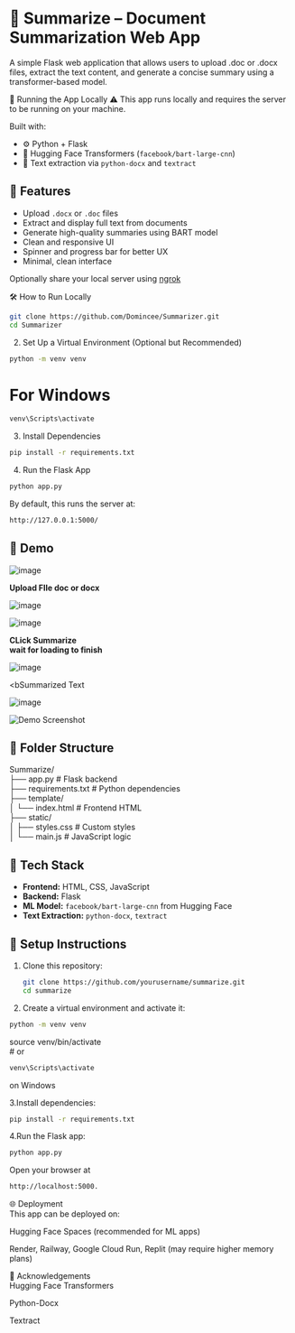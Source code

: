 

# 📝 Summarize – Document Summarization Web App
A simple Flask web application that allows users to upload .doc or .docx files, extract the text content, and generate a concise summary using a transformer-based model.

🚀 Running the App Locally
⚠️ This app runs locally and requires the server to be running on your machine.

Built with:
- ⚙️ Python + Flask
- 🤗 Hugging Face Transformers (`facebook/bart-large-cnn`)
- 🧠 Text extraction via `python-docx` and `textract`

## 🚀 Features

- Upload `.docx` or `.doc` files
- Extract and display full text from documents
- Generate high-quality summaries using BART model
- Clean and responsive UI
- Spinner and progress bar for better UX
- Minimal, clean interface

Optionally share your local server using <a href="https://ngrok.com/"> ngrok </a>

🛠 How to Run Locally
 ```bash 
git clone https://github.com/Domincee/Summarizer.git
cd Summarizer

 ```   
2. Set Up a Virtual Environment (Optional but Recommended)
 ```bash 
python -m venv venv
 ```   
# For Windows
 ```bash 
venv\Scripts\activate
 ```
3. Install Dependencies
 ```bash 
pip install -r requirements.txt

 ```
4. Run the Flask App
 ```bash 
python app.py
 ```

By default, this runs the server at:
 ```bash 
http://127.0.0.1:5000/
 ```



## 📸 Demo
![image](https://github.com/user-attachments/assets/6e4df41b-353e-4302-b9ab-c063f2208c14)

<b>Upload FIle doc or docx </b>

![image](https://github.com/user-attachments/assets/84fe57c2-3f2b-4bb4-b805-f36392fa2df2)

![image](https://github.com/user-attachments/assets/c557591a-924c-405b-8fd4-1683bd8c52cd)

<b>CLick Summarize</b> <br>
<b>wait for loading to finish</b><br>

![image](https://github.com/user-attachments/assets/ab724396-8f42-4a25-abd0-d63fbd43c14c)

<bSummarized Text</b><br>

![image](https://github.com/user-attachments/assets/7df5714a-3dca-45f9-9f2b-2d670856436e)

![Demo Screenshot](screenshot.png) 

## 📂 Folder Structure

Summarize/ <br>
├── app.py # Flask backend <br>
├── requirements.txt # Python dependencies <br>
├── template/ <br>
│ └── index.html # Frontend HTML <br>
├── static/ <br>
│ ├── styles.css # Custom styles <br>
│ └── main.js # JavaScript logic <br>



## 🧪 Tech Stack

- **Frontend:** HTML, CSS, JavaScript
- **Backend:** Flask
- **ML Model:** `facebook/bart-large-cnn` from Hugging Face
- **Text Extraction:** `python-docx`, `textract`

## 🧰 Setup Instructions

1. Clone this repository:
   ```bash
   git clone https://github.com/yourusername/summarize.git
   cd summarize

2. Create a virtual environment and activate it:
 ```bash
 python -m venv venv
  ```
source venv/bin/activate <br> # or <br>
 ```bash
 venv\Scripts\activate
 ```
 on Windows

3.Install dependencies:<br>
```bash 
pip install -r requirements.txt 
```

4.Run the Flask app:
```bash 
python app.py
```
Open your browser at 
```bash 
http://localhost:5000.
```

🌐 Deployment <br>
This app can be deployed on:<br>

Hugging Face Spaces (recommended for ML apps)<br>

Render, Railway, Google Cloud Run, Replit (may require higher memory plans)<br>

🙌 Acknowledgements <br>
Hugging Face Transformers<br>

Python-Docx<br>

Textract<br>
